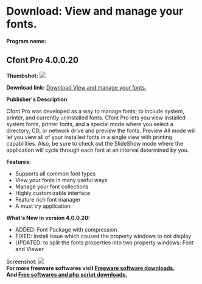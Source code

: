 # Download: View and manage your fonts.

**Program name:**

## Cfont Pro 4.0.0.20

  
**Thumbshot:** ![](http://www.freewarefiles.com/screenshot/cfrontpro_md.gif)   
  
**Download link:** [Download View and manage your fonts.](http://freesoftwares.boysofts.com/Cfont-Pro_program_34219.html)  
  


**Publisher's Description**  
  


Cfont Pro was developed as a way to manage fonts; to include system, printer, and currently uninstalled fonts. Cfont Pro lets you view installed system fonts, printer fonts, and a special mode where you select a directory, CD, or network drive and preview the fonts. Preview All mode will let you view all of your installed fonts in a single view with printing capabilities. Also, be sure to check out the SlideShow mode where the application will cycle through each font at an interval determined by you. 

**Features:**

  * Supports all common font types 
  * View your fonts in many useful ways 
  * Manage your font collections 
  * Highly customizable interface 
  * Feature rich font manager 
  * A must try application 

**What's New in version 4.0.0.20:**

  * ADDED: Font Package with compression 
  * FIXED: install issue which caused the property windows to not display 
  * UPDATED: to split the fonts properties into two property windows: Font and Viewer 

  
  
Screenshot: ![](http://www.freewarefiles.com/screenshot/cfrontpro.gif)   
**For more freeware softwares visit [Freeware software downloads.](http://freesoftwares.boysofts.com/)**   
**And [Free softwares and php script downloads.](http://www.boysofts.com/)**
